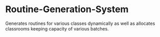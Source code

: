 # Routine-Generation-System
Generates routines for various classes dynamically as well as allocates classrooms keeping capacity of various batches.
